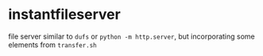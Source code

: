# instantfileserver

file server similar to `dufs` or `python -m http.server`, but incorporating some elements from `transfer.sh`
